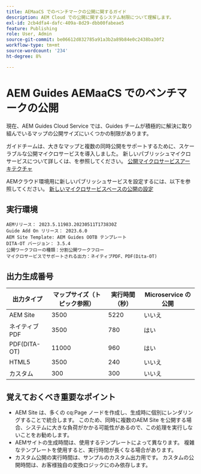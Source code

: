 ```yaml
---
title: AEMaaCS でのベンチマークの公開に関するガイド
description: AEM Cloud での公開に関するシステム制限について理解します。
exl-id: 2cb4dfa4-dafc-409a-8d29-dbb00fabeae5
feature: Publishing
role: User, Admin
source-git-commit: be06612d832785a91a3b2a89b84e0c2438ba30f2
workflow-type: tm+mt
source-wordcount: '234'
ht-degree: 8%

---
```


# AEM Guides AEMaaCS でのベンチマークの公開

現在、AEM Guides Cloud Service では、Guides チームが積極的に解決に取り組んでいるマップの公開サイズにいくつかの制限があります。

ガイドチームは、大きなマップと複数の同時公開をサポートするために、スケーラブルな公開マイクロサービスを導入しました。 新しいパブリッシュマイクロサービスについて詳しくは、を参照してください。 [公開マイクロサービスアーキテクチャ](publish-microservice-architecture-and-performance.md)

AEMクラウド環境用に新しいパブリッシュサービスを設定するには、以下を参照してください。 [新しいマイクロサービスベースの公開の設定](configure-microservices.md)


## 実行環境

    AEMリリース： 2023.5.11983.20230511T173830Z
    Guide Add On リリース： 2023.6.0
    AEM Site Template: AEM Guides OOTB テンプレート
    DITA-OT バージョン： 3.5.4
    公開ワークフローの種類：分割公開ワークフロー
    マイクロサービスでサポートされる出力：ネイティブPDF、PDF(Dita-OT)

## 出力生成番号

| 出力タイプ | マップサイズ（トピック参照） | 実行時間（秒） | Microservice の公開 |
|---------------|------------------------------|----------------------------|-----------------------|
| AEM Site | 3500 | 5220 | いいえ |
| ネイティブPDF | 3500 | 780 | はい |
| PDF(DITA-OT) | 11000 | 960 | はい |
| HTML5 | 3500 | 240 | いいえ |
| カスタム | 300 | 300 | いいえ |

## 覚えておくべき重要なポイント

- AEM Site は、多くの cq:Page ノードを作成し、生成時に個別にレンダリングすることで統合します。 このため、同時に複数のAEM Site を公開する場合、システムに大きな負荷がかかる可能性があるので、この処理を実行しないことをお勧めします。
- AEMサイトの生成時間は、使用するテンプレートによって異なります。 複雑なテンプレートを使用すると、実行時間が長くなる場合があります。
- カスタム公開の実行時間は、サンプルのカスタム出力用です。 カスタムの公開時間は、お客様独自の変換ロジックにのみ依存します。
